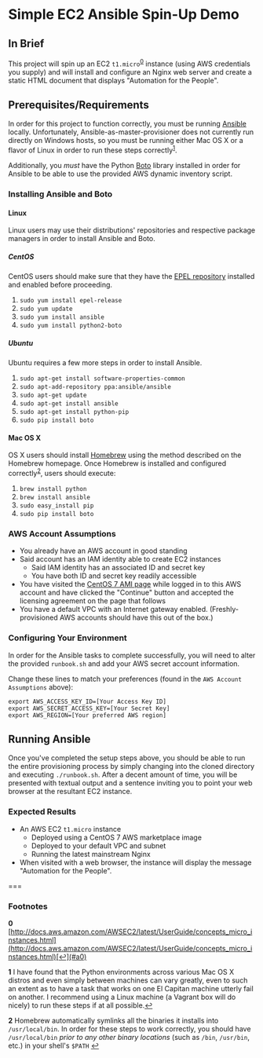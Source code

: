 # Simple EC2 Ansible Spin-Up Demo
## In Brief
This project will spin up an EC2 `t1.micro`<sup id="a0">[0](#footnote0)</sup> instance (using AWS credentials you supply) and will install and configure an Nginx web server and create a static HTML document that displays "Automation for the People".

## Prerequisites/Requirements
In order for this project to function correctly, you must be running [Ansible](https://github.com/ansible/ansible) locally. Unfortunately, Ansible-as-master-provisioner does not currently run directly on Windows hosts, so you must be running either Mac OS X or a flavor of Linux in order to run these steps correctly<sup id="a1">[1](#footnote1)</sup>.

Additionally, you *must* have the Python [Boto](https://pypi.python.org/pypi/boto/) library installed in order for Ansible to be able to use the provided AWS dynamic inventory script.

### Installing Ansible and Boto
#### Linux
Linux users may use their distributions' repositories and respective package managers in order to install Ansible and Boto.

##### CentOS
CentOS users should make sure that they have the [EPEL repository](https://fedoraproject.org/wiki/EPEL) installed and enabled before proceeding.

1. `sudo yum install epel-release`
2. `sudo yum update`
3. `sudo yum install ansible`
4. `sudo yum install python2-boto`

##### Ubuntu
Ubuntu requires a few more steps in order to install Ansible.

1. `sudo apt-get install software-properties-common`
2. `sudo apt-add-repository ppa:ansible/ansible`
3. `sudo apt-get update`
4. `sudo apt-get install ansible`
5. `sudo apt-get install python-pip`
6. `sudo pip install boto`

#### Mac OS X
OS X users should install [Homebrew](http://brew.sh/) using the method described on the Homebrew homepage. Once Homebrew is installed and configured correctly<sup id="a2">[2](#footnote2)</sup>, users should execute:

1. `brew install python`
2. `brew install ansible`
3. `sudo easy_install pip`
4. `sudo pip install boto`

### AWS Account Assumptions
* You already have an AWS account in good standing
* Said account has an IAM identity able to create EC2 instances
  * Said IAM identity has an associated ID and secret key
  * You have both ID and secret key readily accessible
* You have visited the [CentOS 7 AMI page](http://aws.amazon.com/marketplace/pp?sku=aw0evgkw8e5c1q413zgy5pjce) while logged in to this AWS account and have clicked the "Continue" button and accepted the licensing agreement on the page that follows
* You have a default VPC with an Internet gateway enabled. (Freshly-provisioned AWS accounts should have this out of the box.)

### Configuring Your Environment
In order for the Ansible tasks to complete successfully, you will need to alter the provided `runbook.sh` and add your AWS secret account information.

Change these lines to match your preferences (found in the `AWS Account Assumptions` above):
```
export AWS_ACCESS_KEY_ID=[Your Access Key ID]
export AWS_SECRET_ACCESS_KEY=[Your Secret Key]
export AWS_REGION=[Your preferred AWS region]
```

## Running Ansible
Once you've completed the setup steps above, you should be able to run the entire provisioning process by simply changing into the cloned directory and executing `./runbook.sh`. After a decent amount of time, you will be presented with textual output and a sentence inviting you to point your web browser at the resultant EC2 instance.

### Expected Results
* An AWS EC2 `t1.micro` instance
  * Deployed using a CentOS 7 AWS marketplace image
  * Deployed to your default VPC and subnet
  * Running the latest mainstream Nginx
* When visited with a web browser, the instance will display the message "Automation for the People".

===
### Footnotes
<b id="footnote0">0</b> [http://docs.aws.amazon.com/AWSEC2/latest/UserGuide/concepts_micro_instances.html](http://docs.aws.amazon.com/AWSEC2/latest/UserGuide/concepts_micro_instances.html)[↩](#a0)

<b id="footnote1">1</b> I have found that the Python environments across various Mac OS X distros and even simply between machines can vary greatly, even to such an extent as to have a task that works on one El Capitan machine utterly fail on another. I recommend using a Linux machine (a Vagrant box will do nicely) to run these steps if at all possible.[↩](#a1)

<b id="footnote2">2</b> Homebrew automatically symlinks all the binaries it installs into `/usr/local/bin`. In order for these steps to work correctly, you should have `/usr/local/bin` *prior to any other binary locations* (such as `/bin`, `/usr/bin`, etc.) in your shell's `$PATH` [↩](#a2)